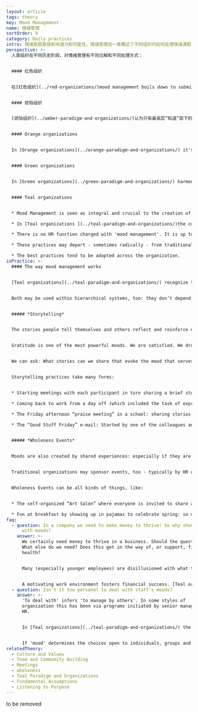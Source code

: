 ```yaml
---
layout: article
tags: theory
key: Mood Management
name: 情绪管理
sortOrder: 9
category: Daily practices
intro: 情绪氛围直接影响潜力和可能性。情绪管理这一章概述了不同组织内如何处理情绪课题，如何找到很多做法，激励那些能带来期待产出的情绪，以及这些做法的实践效果。
perspective: >-
  人类组织在不同历史阶段，对情绪管理有不同见解和不同处理方式：


  #### 红色组织


  在[红色组织](../red-organizations/)mood management boils down to submission to the mood of the (tribal) chief and his “family”. They oversee the foot soldiers. Fear and submission keep the organization from disintegrating. 


  #### 琥珀组织


  [琥珀组织](../amber-paradigm-and-organizations/)认为只有最高层“知道”部下的最佳利益。通过角色和规则管理这些被强加的愿景。奖赏那些遵守规则的人，惩罚那些不遵守规则的人。人们很看重这种秩序和可预见性。


  #### Orange organizations


  In [Orange organizations](../orange-paradigm-and-organizations/) it's about planned and efficient outcomes. Incentives are commonly used to achieve these organizational outcomes. They are designed to motivate/reward certain kinds of action, but not necessarily the feelings, or moods, that go with them. 


  #### Green organizations


  In [Green organizations](../green-paradigm-and-organizations/) harmony, tolerance and equality are valued. Teams and their health are important. The purpose is to boost motivation. HR may operate via processes like culture initiatives, [360-degree feedback](https://en.wikipedia.org/wiki/360-degree_feedback) and employee satisfaction surveys. Now there is a conscious focus on mood appearing. There is often an effort to satisfy all stakeholder needs (or moods).


  #### Teal organizations


  * Mood Management is seen as integral and crucial to the creation of a space in which the intended outcomes can be achieved and the purpose of the organization served.

  * In [Teal organizations ](../teal-paradigm-and-organizations/)the combination of worthwhile purpose, self-direction and collaboration contributes to elevated mood.

  * There is no HR function charged with 'mood management'. It is up to individuals and groups to develop practices that enable them to work harmoniously.

  * These practices may depart - sometimes radically - from traditional organizations. New recruits may find this difficult at first.

  * The best practices tend to be adopted across the organization.
inPractice: >-
  #### The way mood management works


  [Teal organizations](../teal-paradigm-and-organizations/) recognize that mood mediates what is possible; that it predisposes certain courses of action, and closes off others. In [self-managed](../self-management/) organizations people value both autonomy and collaboration in pursuit of purpose. The practice of shared processes supports this. Purpose and practice conspire to produce a sense of shared belonging, alignment and potency. This sense of potency supports [innovation](../innovation-and-product-development/). People have ideas, seek support from colleagues and, when they work, share the enjoyment of their wider acceptance. These successes give rise to stories and practices. These, combined with 'wholeness events' are two contributors to the mood in the organization.


  Both may be used within hierarchical systems, too: they don’t depend on self-managing structures. But in Teal organizations they are more likely to arise from the inspiration of its members and their [shared values](../culture-and-values/). They may arise naturally, find their place, become openly adopted, and treasured.


  ##### *Storytelling*


  The stories people tell themselves and others reflect and reinforce mood. They convey memorable instances of shared values at work. What mood do we wish to share, and celebrate? Playfulness? Concentration? Prudence? Joy? Pride? Care? Gratitude? Curiosity? Determination? If we are self-managed, this selection is likely to be different for different people.


  Gratitude is one of the most powerful moods. We are satisfied. We drop our search for more. In this moment, we feel fulfilled. From that fullness, other emotions naturally emerge. We experience joy and generosity; we treat others with care. To nurture this consciously we need to discover and/or design practices that evoke gratitude, or related moods.


  We can ask: What stories can we share that evoke the mood that serves us best? In this fashion, [Teal organizations](../teal-paradigm-and-organizations/) may create storytelling practices that support and expand the mood of appreciation while strengthening trust among the members.


  Storytelling practices take many forms:


  * Starting meetings with each participant in turn sharing a brief story of someone they had recently thanked or congratulated. ([FAVI](http://www.favi.com/)) 

  * Coming back to work from a day off (which included the task of expressing gratitude to somebody important in one's life), and sharing the experience with colleagues. ([Ozvision](http://ozvision.com/))

  * The Friday afternoon “praise meeting” in a school: sharing stories of kindness, courage, care, or professionalism as key to the school’s exceptional learning culture. ([ESBZ](http://www.ev-schule-zentrum.de/aktuell/))

  * The “Good Stuff Friday” e-mail: Started by one of the colleagues and sent to the entire workforce thanking a colleague or department for something that happened that week, or simply to share some good news. It invariably triggers an avalanche of recognition. ([BerylHealth](http://www.berylhealth.com/))


  ##### *Wholeness Events*


  Moods are also created by shared experiences: especially if they are filled with laughter, joy, fun, creativity, a feeling of trust, authenticity, belonging, acceptance and recognition.


  Traditional organizations may sponsor events, too - typically by HR or the CEO, for team building or similar. However, in a [Teal organization](../teal-paradigm-and-organizations/) they usually emerge out of the organization itself. When people feel safe enough to take the initiative, it seems that these self-created and organized events emerge spontaneously. We long, deep inside, to be in all of our humanity: the funny and the quirky, as well as the serious and responsible.  Human connections emerge from these places.


  Wholeness Events can be all kinds of things, like:


  * The self-organized “Art Salon” where everyone is invited to share an artistic passion. Some display photographs and paintings. Others perform (songs, dances, juggling ...), and so on. If people really enjoy themselves, these can become regular institutions. ([Sounds True](http://www.soundstrue.com/)) 

  * Fun at breakfast by showing up in pajamas to celebrate spring: so much fun was had at the premiere of this that now 90% of staff join in the annual self-organized “Pajama Day”. It is a celebration of community, fun, and getting to know colleagues in a completely different way. ([Sounds True](http://www.soundstrue.com/))
faq:
  - question: In a company we need to make money to thrive! So why should we bother
      with moods?
    answer: >-
      We certainly need money to thrive in a business. Should the questions be:
      What else do we need? Does this get in the way of, or support, financial
      health? 


      Many (especially younger employees) are disillusioned with what they perceive as an excessive focus on money; especially when it manifests as greed. The result is a widespread disengagement evident in surveys by [Gallup ](http://www.gallup.com/services/169328/q12-employee-engagement.aspx)and others. 


      A motivating work environment fosters financial success. [Teal organizations](../teal-paradigm-and-organizations/) offer this via more autonomy and more community in pursuit of worthwhile purpose. These are clear motivators. They elevate 'mood'; they foster engagement; which in turn can correlate with financial health.
  - question: Isn't it too personal to deal with staff's moods?
    answer: >-
      'To deal with' infers 'to manage by others'. In some styles of
      organization this has been via programs initiated by senior management or
      HR.


      In [Teal organizations](../teal-paradigm-and-organizations/) the practices that support elevated mood are often initiated by members and have optional participation. If staff can 'manage' their own practices, then the risk of being 'too personal' diminishes. It is fair to say, however, that new staff--especially senior ones--can find the move to a mood-sensitive organization difficult. This is a choice to be explored carefully during joining discussions.


      If 'mood' determines the choices open to individuals, groups and organizations, it still ranks as an important consideration.
relatedTheory:
  - Culture and Values
  - Team and Community Building
  - Meetings
  - wholeness
  - Teal Paradigm and Organizations
  - Fundamental Assumptions
  - Listening to Purpose
---
```

to be removed